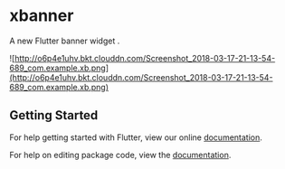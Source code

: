 # xbanner

A new Flutter banner widget .

![http://o6p4e1uhv.bkt.clouddn.com/Screenshot_2018-03-17-21-13-54-689_com.example.xb.png](http://o6p4e1uhv.bkt.clouddn.com/Screenshot_2018-03-17-21-13-54-689_com.example.xb.png)
## Getting Started

For help getting started with Flutter, view our online [documentation](https://flutter.io/).

For help on editing package code, view the [documentation](https://flutter.io/developing-packages/).
